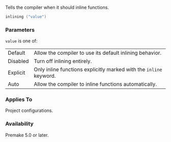 Tells the compiler when it should inline functions.

```lua
inlining ("value")
```

### Parameters ###

`value` is one of:

|           |                                                                    |
|-----------|--------------------------------------------------------------------|
| Default   | Allow the compiler to use its default inlining behavior.           |
| Disabled  | Turn off inlining entirely.                                        |
| Explicit  | Only inline functions explicitly marked with the `inline` keyword. |
| Auto      | Allow the compiler to inline functions automatically.              |

### Applies To ###

Project configurations.

### Availability ###

Premake 5.0 or later.
